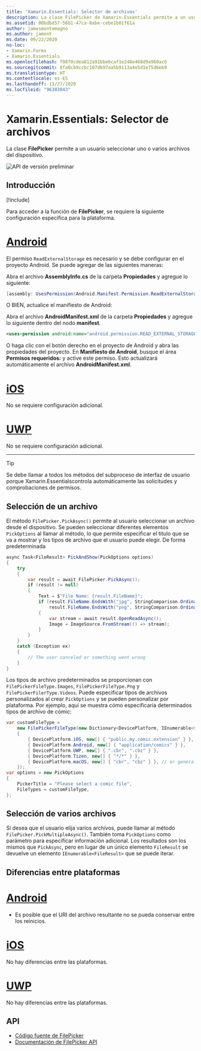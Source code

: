 ```yaml
---
title: 'Xamarin.Essentials: Selector de archivos'
description: La clase FilePicker de Xamarin.Essentials permite a un usuario seleccionar uno o varios archivos del dispositivo.
ms.assetid: 00bdbd57-56b1-47ca-8abe-cebe1b01f61a
author: jamesmontemagno
ms.author: jamont
ms.date: 09/22/2020
no-loc:
- Xamarin.Forms
- Xamarin.Essentials
ms.openlocfilehash: f98f0cdea812a91bbe6caf1e248e468d9a960ac6
ms.sourcegitcommit: 8fa0cb9ccbc107d697aa5b9113a4e5d1e75d6eb9
ms.translationtype: HT
ms.contentlocale: es-ES
ms.lasthandoff: 11/27/2020
ms.locfileid: "96303043"
---
```

# <a name="no-locxamarinessentials-file-picker"></a>Xamarin.Essentials: Selector de archivos

La clase **FilePicker** permite a un usuario seleccionar uno o varios archivos del dispositivo.

![API de versión preliminar](~/media/shared/preview.png)

## <a name="get-started"></a>Introducción

[!include[](~/essentials/includes/get-started.md)]

Para acceder a la función de **FilePicker**, se requiere la siguiente configuración específica para la plataforma.

# <a name="android"></a>[Android](#tab/android)

El permiso `ReadExternalStorage` es necesario y se debe configurar en el proyecto Android. Se puede agregar de las siguientes maneras:

Abra el archivo **AssemblyInfo.cs** de la carpeta **Propiedades** y agregue lo siguiente:

```csharp
[assembly: UsesPermission(Android.Manifest.Permission.ReadExternalStorage)]
```

O BIEN, actualice el manifiesto de Android:

Abra el archivo **AndroidManifest.xml** de la carpeta **Propiedades** y agregue lo siguiente dentro del nodo **manifest**.

```xml
<uses-permission android:name="android.permission.READ_EXTERNAL_STORAGE" />
```

O haga clic con el botón derecho en el proyecto de Android y abra las propiedades del proyecto. En **Manifiesto de Android**, busque el área **Permisos requeridos:** y active este permiso. Esto actualizará automáticamente el archivo **AndroidManifest.xml**.

# <a name="ios"></a>[iOS](#tab/ios)

No se requiere configuración adicional.

# <a name="uwp"></a>[UWP](#tab/uwp)

No se requiere configuración adicional.

-----

> [!TIP]
> Se debe llamar a todos los métodos del subproceso de interfaz de usuario porque Xamarin.Essentialscontrola automáticamente las solicitudes y comprobaciones de permisos.

## <a name="pick-file"></a>Selección de un archivo

El método `FilePicker.PickAsync()` permite al usuario seleccionar un archivo desde el dispositivo. Se pueden seleccionar diferentes elementos `PickOptions` al llamar al método, lo que permite especificar el título que se va a mostrar y los tipos de archivo que el usuario puede elegir. De forma predeterminada 

```csharp
async Task<FileResult> PickAndShow(PickOptions options)
{
    try
    {
        var result = await FilePicker.PickAsync();
        if (result != null)
        {
            Text = $"File Name: {result.FileName}";
            if (result.FileName.EndsWith("jpg", StringComparison.OrdinalIgnoreCase) ||
                result.FileName.EndsWith("png", StringComparison.OrdinalIgnoreCase))
            {
                var stream = await result.OpenReadAsync();
                Image = ImageSource.FromStream(() => stream);
            }
        }
    }
    catch (Exception ex)
    {
        // The user canceled or something went wrong
    }
}
```

Los tipos de archivo predeterminados se proporcionan con `FilePickerFileType.Images`, `FilePickerFileType.Png` y `FilePickerFilerType.Videos`. Puede especificar tipos de archivos personalizados al crear `PickOptions` y se pueden personalizar por plataforma. Por ejemplo, aquí se muestra cómo especificaría determinados tipos de archivo de cómic:

```csharp
var customFileType =
    new FilePickerFileType(new Dictionary<DevicePlatform, IEnumerable<string>>
    {
        { DevicePlatform.iOS, new[] { "public.my.comic.extension" } }, // or general UTType values
        { DevicePlatform.Android, new[] { "application/comics" } },
        { DevicePlatform.UWP, new[] { ".cbr", ".cbz" } },
        { DevicePlatform.Tizen, new[] { "*/*" } },
        { DevicePlatform.macOS, new[] { "cbr", "cbz" } }, // or general UTType values
    });
var options = new PickOptions
{
    PickerTitle = "Please select a comic file",
    FileTypes = customFileType,
};
```

## <a name="pick-multiple-files"></a>Selección de varios archivos

Si desea que el usuario elija varios archivos, puede llamar al método `FilePicker.PickMultipleAsync()`. También toma `PickOptions` como parámetro para especificar información adicional. Los resultados son los mismos que `PickAsync`, pero en lugar de un único elemento `FileResult` se devuelve un elemento `IEnumerable<FileResult>` que se puede iterar.


## <a name="platform-differences"></a>Diferencias entre plataformas

# <a name="android"></a>[Android](#tab/android)

- Es posible que el URI del archivo resultante no se pueda conservar entre los reinicios.

# <a name="ios"></a>[iOS](#tab/ios)

No hay diferencias entre las plataformas.

# <a name="uwp"></a>[UWP](#tab/uwp)

No hay diferencias entre las plataformas.

## <a name="api"></a>API

- [Código fuente de FilePicker](https://github.com/xamarin/Essentials/tree/main/Xamarin.Essentials/FilePicker)
- [Documentación de FilePicker API](xref:Xamarin.Essentials.FilePicker)
